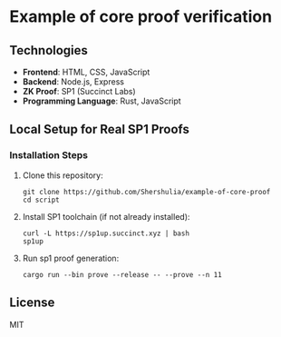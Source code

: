 # Example of core proof verification
## Technologies

- **Frontend**: HTML, CSS, JavaScript
- **Backend**: Node.js, Express
- **ZK Proof**: SP1 (Succinct Labs)
- **Programming Language**: Rust, JavaScript

## Local Setup for Real SP1 Proofs


### Installation Steps

1. Clone this repository:
   ```
   git clone https://github.com/Shershulia/example-of-core-proof
   cd script
   ```

2. Install SP1 toolchain (if not already installed):
   ```
   curl -L https://sp1up.succinct.xyz | bash
   sp1up
   ```

3. Run sp1 proof generation:
   ```
   cargo run --bin prove --release -- --prove --n 11

   ```

## License

MIT